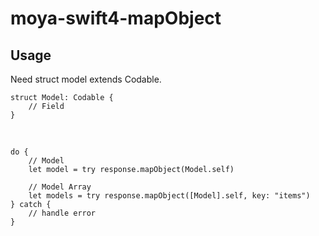 # moya-swift4-mapObject
## Usage
Need struct model extends Codable.

    struct Model: Codable {
        // Field
    }
    
<br/>

    do {
        // Model
        let model = try response.mapObject(Model.self)
        
        // Model Array
        let models = try response.mapObject([Model].self, key: "items")
    } catch {
        // handle error
    }
